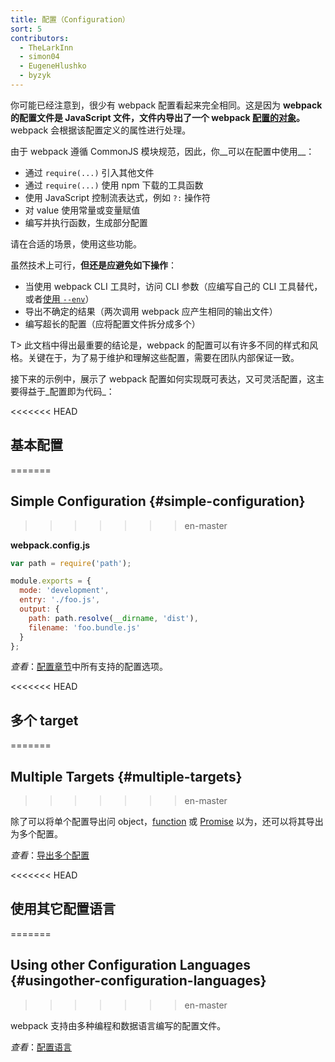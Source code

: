 ```yaml
---
title: 配置（Configuration）
sort: 5
contributors:
  - TheLarkInn
  - simon04
  - EugeneHlushko
  - byzyk
---
```


你可能已经注意到，很少有 webpack 配置看起来完全相同。这是因为 __webpack 的配置文件是 JavaScript 文件，文件内导出了一个 webpack [配置的对象](/configuration/)。__ webpack 会根据该配置定义的属性进行处理。

由于 webpack 遵循 CommonJS 模块规范，因此，你__可以在配置中使用__：

- 通过 `require(...)` 引入其他文件
- 通过 `require(...)` 使用 npm 下载的工具函数
- 使用 JavaScript 控制流表达式，例如 `?:` 操作符
- 对 value 使用常量或变量赋值
- 编写并执行函数，生成部分配置

请在合适的场景，使用这些功能。

虽然技术上可行，__但还是应避免如下操作__：

- 当使用 webpack CLI 工具时，访问 CLI 参数（应编写自己的 CLI 工具替代，或者[使用 `--env`](/configuration/configuration-types/)）
- 导出不确定的结果（两次调用 webpack 应产生相同的输出文件）
- 编写超长的配置（应将配置文件拆分成多个）

T> 此文档中得出最重要的结论是，webpack 的配置可以有许多不同的样式和风格。关键在于，为了易于维护和理解这些配置，需要在团队内部保证一致。

接下来的示例中，展示了 webpack 配置如何实现既可表达，又可灵活配置，这主要得益于_配置即为代码_：

<<<<<<< HEAD
## 基本配置
=======
## Simple Configuration {#simple-configuration}
>>>>>>> en-master

__webpack.config.js__

```javascript
var path = require('path');

module.exports = {
  mode: 'development',
  entry: './foo.js',
  output: {
    path: path.resolve(__dirname, 'dist'),
    filename: 'foo.bundle.js'
  }
};
```

_查看_：[配置章节](/configuration/)中所有支持的配置选项。

<<<<<<< HEAD
## 多个 target
=======
## Multiple Targets {#multiple-targets}
>>>>>>> en-master

除了可以将单个配置导出问 object，[function](/configuration/configuration-types/#exporting-a-function) 或 [Promise](/configuration/configuration-types/#exporting-a-promise) 以为，还可以将其导出为多个配置。

_查看_：[导出多个配置](/configuration/configuration-types/#exporting-multiple-configurations)

<<<<<<< HEAD
## 使用其它配置语言
=======
## Using other Configuration Languages {#usingother-configuration-languages}
>>>>>>> en-master

webpack 支持由多种编程和数据语言编写的配置文件。

_查看_：[配置语言](/configuration/configuration-languages/)
